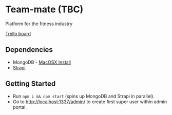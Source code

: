 # Team-mate (TBC)
Platform for the fitness industry

[Trello board](https://trello.com/b/Id8D0FSB/team-mate)

## Dependencies

* MongoDB - [MacOSX Install](https://docs.mongodb.com/manual/tutorial/install-mongodb-on-os-x/)
* [Strapi](https://strapi.io/getting-started)

## Getting Started

- Run `npm i && npm start` (spins up MongoDB and Strapi in parallel).
- Go to [http://localhost:1337/admin/](http://localhost:1337/admin/) to create first super user within admin portal.
